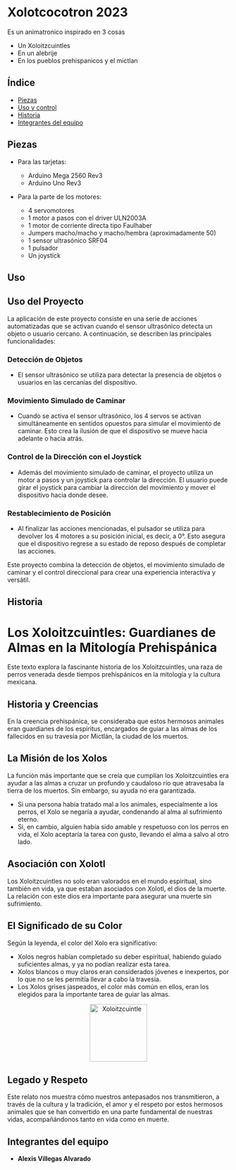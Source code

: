 # Xolotcocotron 2023
Es un animatronico inspirado en 3 cosas 
* Un Xoloitzcuintles
* En un alebrije
* En los pueblos prehispanicos y el mictlan


## Índice

- [Piezas](#Piezas)
- [Uso y control](#uso)
- [Historia](#Historia)
- [Integrantes del equipo](#Integrantes)

## Piezas

- Para las tarjetas:
  - Arduino Mega 2560 Rev3
  - Arduino Uno Rev3

- Para la parte de los motores:
  - 4 servomotores
  - 1 motor a pasos con el driver ULN2003A
  - 1 motor de corriente directa tipo Faulhaber
  - Jumpers macho/macho y macho/hembra (aproximadamente 50)
  - 1 sensor ultrasónico SRF04
  - 1 pulsador
  - Un joystick


## Uso

## Uso del Proyecto

La aplicación de este proyecto consiste en una serie de acciones automatizadas que se activan cuando el sensor ultrasónico detecta un objeto o usuario cercano. A continuación, se describen las principales funcionalidades:

### Detección de Objetos

- El sensor ultrasónico se utiliza para detectar la presencia de objetos o usuarios en las cercanías del dispositivo.

### Movimiento Simulado de Caminar

- Cuando se activa el sensor ultrasónico, los 4 servos se activan simultáneamente en sentidos opuestos para simular el movimiento de caminar. Esto crea la ilusión de que el dispositivo se mueve hacia adelante o hacia atrás.

### Control de la Dirección con el Joystick

- Además del movimiento simulado de caminar, el proyecto utiliza un motor a pasos y un joystick para controlar la dirección. El usuario puede girar el joystick para cambiar la dirección del movimiento y mover el dispositivo hacia donde desee.

### Restablecimiento de Posición

- Al finalizar las acciones mencionadas, el pulsador se utiliza para devolver los 4 motores a su posición inicial, es decir, a 0°. Esto asegura que el dispositivo regrese a su estado de reposo después de completar las acciones.

Este proyecto combina la detección de objetos, el movimiento simulado de caminar y el control direccional para crear una experiencia interactiva y versátil.


## Historia

# Los Xoloitzcuintles: Guardianes de Almas en la Mitología Prehispánica

Este texto explora la fascinante historia de los Xoloitzcuintles, una raza de perros venerada desde tiempos prehispánicos en la mitología y la cultura mexicana.

## Historia y Creencias

En la creencia prehispánica, se consideraba que estos hermosos animales eran guardianes de los espíritus, encargados de guiar a las almas de los fallecidos en su travesía por Mictlán, la ciudad de los muertos.

## La Misión de los Xolos

La función más importante que se creía que cumplían los Xoloitzcuintles era ayudar a las almas a cruzar un profundo y caudaloso río que atravesaba la tierra de los muertos. Sin embargo, su ayuda no era garantizada.

- Si una persona había tratado mal a los animales, especialmente a los perros, el Xolo se negaría a ayudar, condenando al alma al sufrimiento eterno.
- Si, en cambio, alguien había sido amable y respetuoso con los perros en vida, el Xolo aceptaría la tarea con gusto, llevando el alma a salvo al otro lado.

## Asociación con Xolotl

Los Xoloitzcuintles no solo eran valorados en el mundo espiritual, sino también en vida, ya que estaban asociados con Xolotl, el dios de la muerte. La relación con este dios era importante para asegurar una muerte sin sufrimiento.



## El Significado de su Color

Según la leyenda, el color del Xolo era significativo:

- Xolos negros habían completado su deber espiritual, habiendo guiado suficientes almas, y ya no podían realizar esta tarea.
- Xolos blancos o muy claros eran considerados jóvenes e inexpertos, por lo que no se les permitía llevar a cabo la travesía.
- Los Xolos grises jaspeados, el color más común en ellos, eran los elegidos para la importante tarea de guiar las almas.
<p align="center">
  <img src="DALL·E 2023-09-01 17.46.53 - a more dominant face of an aztec dog.png" alt="Xoloitzcuintle" width="130" />
</p>


## Legado y Respeto

Este relato nos muestra cómo nuestros antepasados nos transmitieron, a través de la cultura y la tradición, el amor y el respeto por estos hermosos animales que se han convertido en una parte fundamental de nuestras vidas, acompañándonos tanto en vida como en muerte.


## Integrantes del equipo
- **Alexis Villegas Alvarado**



